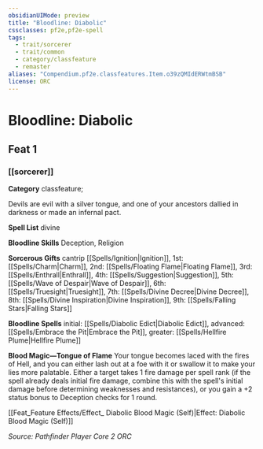 ```yaml
---
obsidianUIMode: preview
title: "Bloodline: Diabolic"
cssclasses: pf2e,pf2e-spell
tags:
  - trait/sorcerer
  - trait/common
  - category/classfeature
  - remaster
aliases: "Compendium.pf2e.classfeatures.Item.o39zQMIdERWtmBSB"
license: ORC
---
```

# Bloodline: Diabolic
## Feat 1
### [[sorcerer]]

**Category** classfeature; 




Devils are evil with a silver tongue, and one of your ancestors dallied in darkness or made an infernal pact.

**Spell List** divine

**Bloodline Skills** Deception, Religion

**Sorcerous Gifts** cantrip [[Spells/Ignition|Ignition]], 1st: [[Spells/Charm|Charm]], 2nd: [[Spells/Floating Flame|Floating Flame]], 3rd: [[Spells/Enthrall|Enthrall]], 4th: [[Spells/Suggestion|Suggestion]], 5th: [[Spells/Wave of Despair|Wave of Despair]], 6th: [[Spells/Truesight|Truesight]], 7th: [[Spells/Divine Decree|Divine Decree]], 8th: [[Spells/Divine Inspiration|Divine Inspiration]], 9th: [[Spells/Falling Stars|Falling Stars]]

**Bloodline Spells** initial: [[Spells/Diabolic Edict|Diabolic Edict]], advanced: [[Spells/Embrace the Pit|Embrace the Pit]], greater: [[Spells/Hellfire Plume|Hellfire Plume]]

**Blood Magic—Tongue of Flame** Your tongue becomes laced with the fires of Hell, and you can either lash out at a foe with it or swallow it to make your lies more palatable. Either a target takes 1 fire damage per spell rank (if the spell already deals initial fire damage, combine this with the spell's initial damage before determining weaknesses and resistances), or you gain a +2 status bonus to Deception checks for 1 round.

[[Feat_Feature Effects/Effect_ Diabolic Blood Magic (Self)|Effect: Diabolic Blood Magic (Self)]]

*Source: Pathfinder Player Core 2*
*ORC*